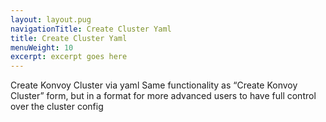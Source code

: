 ```yaml
---
layout: layout.pug
navigationTitle: Create Cluster Yaml
title: Create Cluster Yaml
menuWeight: 10
excerpt: excerpt goes here
---
```

Create Konvoy Cluster via yaml
Same functionality as “Create Konvoy Cluster” form, but in a format for more advanced users to have full control over the cluster config